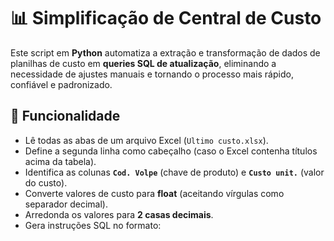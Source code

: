 # 📊 Simplificação de Central de Custo  

Este script em **Python** automatiza a extração e transformação de dados de planilhas de custo em **queries SQL de atualização**, eliminando a necessidade de ajustes manuais e tornando o processo mais rápido, confiável e padronizado.  

## 🚀 Funcionalidade  

- Lê todas as abas de um arquivo Excel (`Ultimo custo.xlsx`).  
- Define a segunda linha como cabeçalho (caso o Excel contenha títulos acima da tabela).  
- Identifica as colunas **`Cod. Volpe`** (chave de produto) e **`Custo unit.`** (valor do custo).  
- Converte valores de custo para **float** (aceitando vírgulas como separador decimal).  
- Arredonda os valores para **2 casas decimais**.  
- Gera instruções SQL no formato:  

